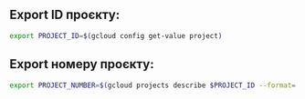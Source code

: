 ## Export ID проєкту:

```sh
export PROJECT_ID=$(gcloud config get-value project)
```

## Export номеру проєкту:

```sh
export PROJECT_NUMBER=$(gcloud projects describe $PROJECT_ID --format='value(projectNumber)')
```

